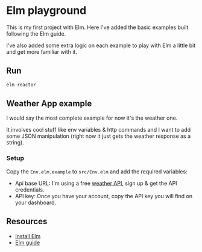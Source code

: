 # Elm playground

This is my first project with Elm. Here I've added the basic examples built following the Elm guide.

I've also added some extra logic on each example to play with Elm a little bit and get more familiar with it.

## Run

```bash
elm reactor
```

## Weather App example

I would say the most complete example for now it's the weather one.

It involves cool stuff like env variables & http commands and I want to add some JSON manipulation (right now it just gets the weather response as a string).

### Setup

Copy the `Env.elm.example` to `src/Env.elm` and add the required variables:

* Api base URL: I'm using a free [weather API](https://www.weatherapi.com/), sign up & get the API credentials.
* API key: Once you have your account, copy the API key you will find on your dashboard.

## Resources

+ [Install Elm](https://guide.elm-lang.org/install/elm.html)
+ [Elm guide](https://guide.elm-lang.org/)
